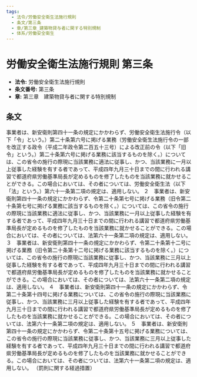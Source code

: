 ```yaml
---
tags:
  - 法令/労働安全衛生法施行規則
  - 条文/第三条
  - 章/第三章_建築物貸与者に関する特別規制
  - 体系/労働安全衛生
---
```

# 労働安全衛生法施行規則 第三条

- **法令:** 労働安全衛生法施行規則
- **条文番号:** 第三条
- **章:** 第三章　建築物貸与者に関する特別規制

## 条文
事業者は、新安衛則第四十一条の規定にかかわらず、労働安全衛生法施行令（以下「令」という。）第二十条第六号に掲げる業務（労働安全衛生法施行令の一部を改正する政令（平成二年政令第二百五十三号）による改正前の令（以下「旧令」という。）第二十条第六号に掲げる業務に該当するものを除く。）については、この省令の施行の際現に当該業務に適法に従事し、かつ、当該業務に一月以上従事した経験を有する者であって、平成四年九月三十日までの間に行われる講習で都道府県労働基準局長が定めるものを修了したものを当該業務に就かせることができる。この場合においては、その者については、労働安全衛生法（以下「法」という。）第六十一条第二項の規定は、適用しない。
２　事業者は、新安衛則第四十一条の規定にかかわらず、令第二十条第七号に掲げる業務（旧令第二十条第七号に掲げる業務に該当するものを除く。）については、この省令の施行の際現に当該業務に適法に従事し、かつ、当該業務に一月以上従事した経験を有する者であって、平成四年九月三十日までの間に行われる講習で都道府県労働基準局長が定めるものを修了したものを当該業務に就かせることができる。この場合においては、その者については、法第六十一条第二項の規定は、適用しない。
３　事業者は、新安衛則第四十一条の規定にかかわらず、令第二十条第十二号に掲げる業務（旧令第二十条第十二号に掲げる業務に該当するものを除く。）については、この省令の施行の際現に当該業務に従事し、かつ、当該業務に三月以上従事した経験を有する者であって、平成四年九月三十日までの間に行われる講習で都道府県労働基準局長が定めるものを修了したものを当該業務に就かせることができる。この場合においては、その者については、法第六十一条第二項の規定は、適用しない。
４　事業者は、新安衛則第四十一条の規定にかかわらず、令第二十条第十四号に掲げる業務については、この省令の施行の際現に当該業務に従事し、かつ、当該業務に三月以上従事した経験を有する者であって、平成四年九月三十日までの間に行われる講習で都道府県労働基準局長が定めるものを修了したものを当該業務に就かせることができる。この場合においては、その者については、法第六十一条第二項の規定は、適用しない。
５　事業者は、新安衛則第四十一条の規定にかかわらず、令第二十条第十五号に掲げる業務については、この省令の施行の際現に当該業務に従事し、かつ、当該業務に三月以上従事した経験を有する者であって、平成四年九月三十日までの間に行われる講習で都道府県労働基準局長が定めるものを修了したものを当該業務に就かせることができる。この場合においては、その者については、法第六十一条第二項の規定は、適用しない。
（罰則に関する経過措置）

